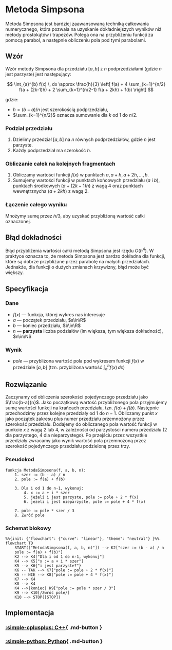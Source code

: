 # Metoda Simpsona

Metoda Simpsona jest bardziej zaawansowaną techniką całkowania numerycznego, która pozwala na uzyskanie dokładniejszych wyników niż metody prostokątów i trapezów. Polega ona na przybliżeniu funkcji za pomocą parabol, a następnie obliczeniu pola pod tymi parabolami.

## Wzór

Wzór metody Simpsona dla przedziału $[a, b]$ z $n$ podprzedziałami (gdzie $n$ jest parzyste) jest następujący:

$$
\int_{a}^{b} f(x) \, dx \approx \frac{h}{3} \left[ f(a) + 4 \sum_{k=1}^{n/2} f(a + (2k-1)h) + 2 \sum_{k=1}^{n/2-1} f(a + 2kh) + f(b) \right]
$$

gdzie:

- $h = (b - a) / n$ jest szerokością podprzedziału,
- $\sum_{k=1}^{n/2}$ oznacza sumowanie dla $k$ od $1$ do $n/2$.

### Podział przedziału

1. Dzielimy przedział $[a, b]$ na $n$ równych podprzedziałów, gdzie $n$ jest parzyste.
2. Każdy podprzedział ma szerokość $h$.

### Obliczanie całek na kolejnych fragmentach

1. Obliczamy wartości funkcji $f(x)$ w punktach $a, a + h, a + 2h, \dots, b$.
2. Sumujemy wartości funkcji w punktach końcowych przedziału ($a$ i $b$), punktach środkowych ($a + (2k-1)h$) z wagą $4$ oraz punktach wewnętrznycha ($a+2kh$) z wagą $2$.

### Łączenie całego wyniku

Mnożymy sumę przez $h/3$, aby uzyskać przybliżoną wartość całki oznaczonej.

## Błąd dokładności

Błąd przybliżenia wartości całki metodą Simpsona jest rzędu $O(h^4)$. W praktyce oznacza to, że metoda Simpsona jest bardzo dokładna dla funkcji, które są dobrze przybliżane przez parabolę na małych przedziałach. Jednakże, dla funkcji o dużych zmianach krzywizny, błąd może być większy.

## Specyfikacja

### Dane

* $f(x)$ — funkcja, której wykres nas interesuje
* $a$ — początek przedziału, $a\in\R$
* $b$ — koniec przedziału, $b\in\R$
* $n$ — **parzysta** liczba podziałów (im większa, tym większa dokładność), $n\in\N$

### Wynik

* $pole$ — przybliżona wartość pola pod wykresem funkcji $f(x)$ w przedziale $[a,b]$ (tzn. przybliżona wartość $\int_{a}^{b} f(x) \, dx$)

## Rozwiązanie

Zaczynamy od obliczenia szerokości pojedynczego przedziału jako $\frac{b-a}{n}$. Jako początkową wartość przybliżonego pola przyjmujemy sumę wartości funkcji na krańcach przedziału, tzn. $f(a) + f(b)$. Następnie przechodzimy przez kolejne przedziały od $1$ do $n-1$. Obliczamy punkt $x$ jako początek zakresu plus numer przedziału przemnożony przez szerokość przedziału. Dodajemy do obliczanego pola wartość funkcji w punkcie $x$ z wagą $2$ lub $4$, w zależności od parzystości numeru przedziału ($2$ dla parzystego, $4$ dla nieparzystego). Po przejściu przez wszystkie przedziały zwracamy jako wynik wartość pola przemnożoną przez szerokość pojedynczego przedziału podzieloną przez trzy.

### Pseudokod

```
funkcja MetodaSimpsona(f, a, b, n):
    1. szer := (b - a) / n
    2. pole := f(a) + f(b)
    
    3. Dla i od 1 do n-1, wykonuj:
        4. x := a + i * szer
        5. jeżeli i jest parzyste, pole := pole + 2 * f(x)
        6. jeżeli i jest nieparzyste, pole := pole + 4 * f(x)
        
    7. pole := pole * szer / 3
    8. Zwróć pole
```

### Schemat blokowy
```mermaid
%%{init: {"flowchart": {"curve": "linear"}, "theme": "neutral"} }%%
flowchart TD
    START(["MetodaSimpsona(f, a, b, n)"]) --> K2["szer := (b - a) / n
    pole := f(a) + f(b)"]
    K2 --> K4["Dla i od 1 do n-1, wykonuj"]
    K4 --> K5["x := a + i * szer"]
    K5 --> K6{"i jest parzyste?"}
    K6 -- TAK --> K7["pole := pole + 2 * f(x)"]
    K6 -- NIE --> K8["pole := pole + 4 * f(x)"]
    K7 --> K4
    K8 --> K4
    K4 -->|koniec| K9["pole := pole * szer / 3"]
    K9 --> K10[/Zwróć pole/]
    K10 --> STOP([STOP])
```

## Implementacja

### [:simple-cplusplus: C++](../../programming/c++/algorithms/numerical-methods/simpson-integration.md){ .md-button }

### [:simple-python: Python](../../programming/python/algorithms/numerical-methods/simpson-integration.md){ .md-button }

